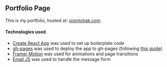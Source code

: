 ## Portfolio Page

This is my portfolio, hosted at: [oisintohak.com](https://oisintohak.com/#/)

#### Technologies used

 - [Create React App](https://create-react-app.dev/) was used to set up boilerplate code
 - [gh-pages](https://www.npmjs.com/package/gh-pages) was used to deploy the app to gh-pages (following [this guide](https://www.freecodecamp.org/news/deploy-a-react-app-to-github-pages/))
 - [Framer Motion](https://www.npmjs.com/package/framer-motion) was used for animations and page transitions
 - [Email JS](https://www.emailjs.com/) was used to handle the message form